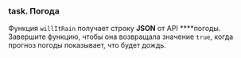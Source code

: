 ### task. Погода

Функция `willItRain` получает строку **JSON** от API ****погоды. Завершите функцию, чтобы она возвращала значение `true`, когда прогноз погоды показывает, что будет дождь.